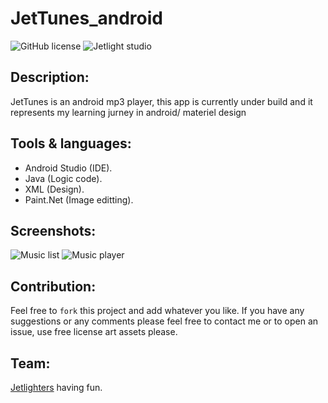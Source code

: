 # JetTunes_android

![GitHub license](https://img.shields.io/github/license/oussamabonnor1/SimpleCalculator-WPF.svg)
![Jetlight studio](https://img.shields.io/badge/Made%20by-Jetlight%20studio-blue.svg?color=082544)

## Description:
JetTunes is an android mp3 player, this app is currently under build and it represents my learning jurney in android/ materiel design

## Tools & languages: 
* Android Studio (IDE).
* Java (Logic code).
* XML (Design).
* Paint.Net (Image editting).

## Screenshots: 
![Music list](JetTunes/MusicList.png)
![Music player](JetTunes/MusicPlayer.png)

## Contribution:
Feel free to `fork` this project and add whatever you like. If you have any suggestions or any comments please feel free to contact me or to open an issue, use free license art assets please.

## Team:
[Jetlighters](https://github.com/JetLightStudio) having fun.
